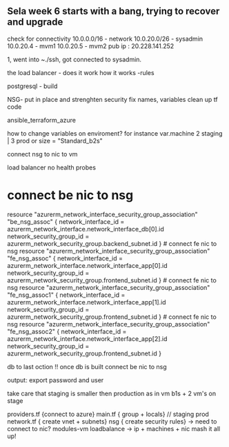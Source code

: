 ## Sela week 6 starts with a bang, trying to recover and upgrade

check for connectivity
10.0.0.0/16 - network
10.0.20.0/26 - sysadmin
10.0.20.4 - mvm1
10.0.20.5 - mvm2
pub ip : 20.228.141.252


1, went into ~./ssh, got connected to sysadmin.

the load balancer - does it work
how it works -rules

postgresql - build

NSG- put in place and strenghten security
fix names, variables clean up tf code



ansible_terraform_azure

how to change variables on enviroment?
for instance var.machine 2 staging | 3 prod
or size                   = "Standard_b2s"


connect nsg to nic to vm

load balancer no health probes

# connect be nic to nsg

resource "azurerm_network_interface_security_group_association" "be_nsg_assoc" {
network_interface_id = azurerm_network_interface.network_interface_db[0].id
network_security_group_id = azurerm_network_security_group.backend_subnet.id
} # connect fe nic to nsg
resource "azurerm_network_interface_security_group_association" "fe_nsg_assoc" {
network_interface_id = azurerm_network_interface.network_interface_app[0].id
network_security_group_id = azurerm_network_security_group.frontend_subnet.id
} # connect fe nic to nsg
resource "azurerm_network_interface_security_group_association" "fe_nsg_assoc1" {
network_interface_id = azurerm_network_interface.network_interface_app[1].id
network_security_group_id = azurerm_network_security_group.frontend_subnet.id
} # connect fe nic to nsg
resource "azurerm_network_interface_security_group_association" "fe_nsg_assoc2" {
network_interface_id = azurerm_network_interface.network_interface_app[2].id
network_security_group_id = azurerm_network_security_group.frontend_subnet.id
}

<!-- need to build a deploy-

production | staging -->

db to last oction
!! once db is built
connect be nic to nsg

output:
export password and user

take care that staging is smaller then production as in vm b1s + 2 vm's on stage

providers.tf {connect to azure}
main.tf { group + locals} // staging prod
network.tf { create vnet + subnets}
nsg { create security rules} -> need to connect to nic?
modules-vm
loadbalance -> ip + machines + nic mash it all up!
